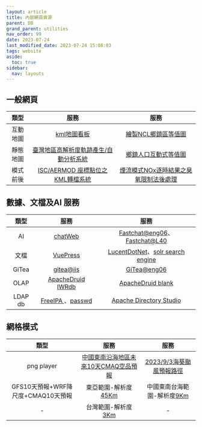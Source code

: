 ```yaml
---
layout: article
title: 內部網頁資源
parent: DB
grand_parent: utilities
nav_order: 99
date: 2023-07-24
last_modified_date: 2023-07-24 15:08:03
tags: website
aside:
  toc: true
sidebar:
  nav: layouts
---
```


## 一般網頁

|類型|服務|服務
|:-:|:-:|:-:|
|互動地圖|[kml地圖看板](http://node03.sinotech-eng.com/Leaflet.FileLayer/dev/index.html)|[繪製NCL鄉鎮區等值圖](http://node03.sinotech-eng.com/chrpleth.html)|
|靜態地圖|[臺灣地區高解析度軌跡產生/自動分析系統](http://node03.sinotech-eng.com/traj2.html)|[鄉鎮人口互動式等值圖](http://node03.sinotech-eng.com/Interactive_Choropleth_Map/example.html)|
|模式前後|[ISC/AERMOD 座標點位之KML轉檔系統](http://node03.sinotech-eng.com/iscParser.html)|[煙流模式NOx逐時結果之臭氧限制法後處理](https://node03.sinotech-eng.com/OLM.html)

## 數據、文檔及AI 服務

類型|服務|服務
|:-:|:-:|:-:|
AI|[chatWeb](http://node03.sinotech-eng.com:7860/)|[Fastchat@eng06](http://eng06.sinotech-eng.com:55082/)、[Fastchat@L40](http://l40.sinotech-eng.com:55082/)
文檔|[VuePress](https://eng06.sinotech-eng.com/)|[LucentDotNet](http://iiseng2023.sinotech-eng.com/fts)、[solr search engine](http://node03.sinotech-eng.com:5000)
GiTea|[gitea@iis](http://demoiis.sinotech-eng.com:3000/)|[GiTea@eng06](http://eng06.sinotech-eng.com:3000)
OLAP|[ApacheDruid IWRdb](http://devp.sinotech-eng.com:8888/unified-console.html)|[ApacheDruid blank ](http://dev2.sinotech-eng.com:8888/unified-console.html)
LDAP db|[FreeIPA ](https://node03.sinotech-eng.com/ipa/ui/)、[passwd]( http://node03.sinotech-eng.com:5000)|[Apache Directory Studio]()

## 網格模式

類型|服務|服務
|:-:|:-:|:-:|
png player|[中國東南沿海地區未來10天CMAQ空品預報](http://node03.sinotech-eng.com/time-bar/)|[2023/9/3海葵颱風預報路徑](http://node03.sinotech-eng.com/p.gif)
GFS10天預報+WRF降尺度+CMAQ10天預報|東亞範圍-解析度[45Km](http://node03.sinotech-eng.com:8084/)|中國東南台海範圍-解析度[9Km](http://node03.sinotech-eng.com:8085/)
-|台灣範圍-解析度[3Km](http://node03.sinotech-eng.com:8086/)|-
